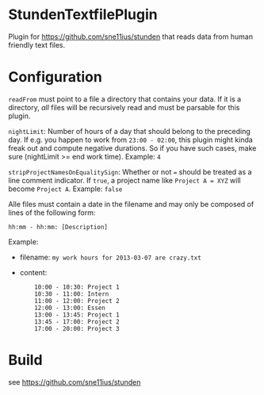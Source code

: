 StundenTextfilePlugin
=====================

Plugin for https://github.com/sne11ius/stunden that reads data from human friendly text files.

Configuration
=============

`readFrom` must point to a file a directory that contains your data. If it is a directory,
_all_ files will be recursively read and must be parsable for this plugin.

`nightLimit`: Number of hours of a day that should belong to the preceding day. If e.g. you happen to work from
`23:00 - 02:00`, this plugin might kinda freak out and compute negative durations. So if you have such cases,
make sure (nightLimit >= end work time). Example: `4`

`stripProjectNamesOnEqualitySign`: Whether or not `=` should be treated as a line comment indicator. If
`true`, a project name like `Project A = XYZ` will become `Project A`. Example: `false`

Alle files must contain a date in the filename and may only be composed of lines of the following form:

`hh:mm - hh:mm: [Description]`

Example:
  - filename: `my work hours for 2013-03-07 are crazy.txt`
  - content:

    ```
        10:00 - 10:30: Project 1
        10:30 - 11:00: Intern
        11:00 - 12:00: Project 2
        12:00 - 13:00: Essen
        13:00 - 13:45: Project 1
        13:45 - 17:00: Project 2
        17:00 - 20:00: Project 3
    ```

Build
=====
see https://github.com/sne11ius/stunden
